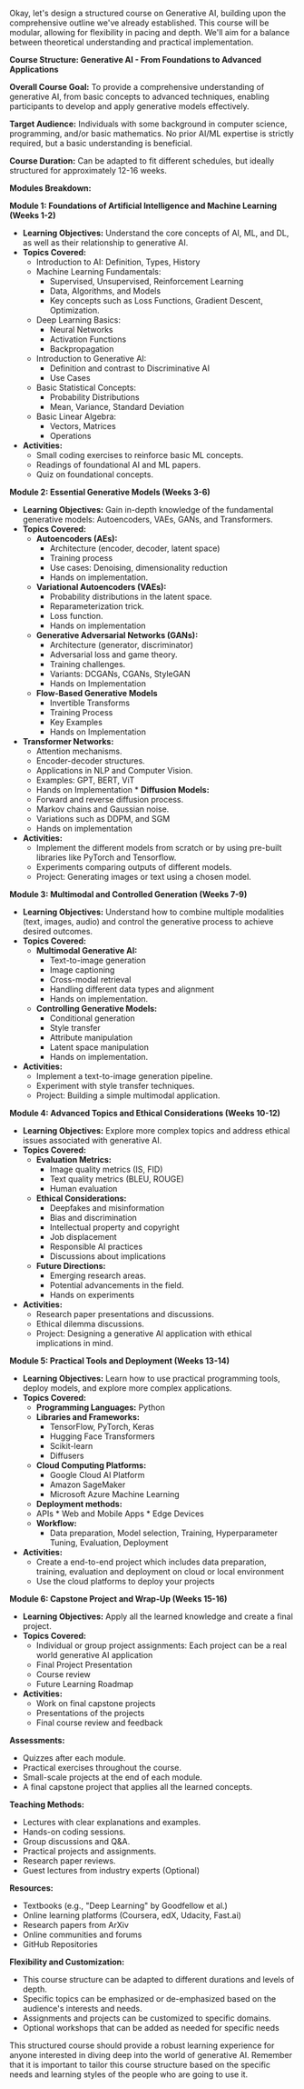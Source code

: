 Okay, let's design a structured course on Generative AI, building upon the comprehensive outline we've already established. This course will be modular, allowing for flexibility in pacing and depth. We'll aim for a balance between theoretical understanding and practical implementation.

**Course Structure: Generative AI - From Foundations to Advanced Applications**

**Overall Course Goal:** To provide a comprehensive understanding of generative AI, from basic concepts to advanced techniques, enabling participants to develop and apply generative models effectively.

**Target Audience:** Individuals with some background in computer science, programming, and/or basic mathematics. No prior AI/ML expertise is strictly required, but a basic understanding is beneficial.

**Course Duration:** Can be adapted to fit different schedules, but ideally structured for approximately 12-16 weeks.

**Modules Breakdown:**

**Module 1: Foundations of Artificial Intelligence and Machine Learning (Weeks 1-2)**

*   **Learning Objectives:** Understand the core concepts of AI, ML, and DL, as well as their relationship to generative AI.
*   **Topics Covered:**
    *   Introduction to AI: Definition, Types, History
    *   Machine Learning Fundamentals:
        *   Supervised, Unsupervised, Reinforcement Learning
        *   Data, Algorithms, and Models
        *   Key concepts such as Loss Functions, Gradient Descent, Optimization.
    *   Deep Learning Basics:
        *   Neural Networks
        *   Activation Functions
        *   Backpropagation
    *   Introduction to Generative AI:
        *   Definition and contrast to Discriminative AI
        *   Use Cases
    *   Basic Statistical Concepts:
        *   Probability Distributions
        *   Mean, Variance, Standard Deviation
    *   Basic Linear Algebra:
        * Vectors, Matrices
        *  Operations
*   **Activities:**
    *   Small coding exercises to reinforce basic ML concepts.
    *   Readings of foundational AI and ML papers.
    *   Quiz on foundational concepts.

**Module 2: Essential Generative Models (Weeks 3-6)**

*   **Learning Objectives:** Gain in-depth knowledge of the fundamental generative models: Autoencoders, VAEs, GANs, and Transformers.
*   **Topics Covered:**
    *   **Autoencoders (AEs):**
        *   Architecture (encoder, decoder, latent space)
        *   Training process
        *   Use cases: Denoising, dimensionality reduction
        *   Hands on implementation.
    *   **Variational Autoencoders (VAEs):**
        *   Probability distributions in the latent space.
        *   Reparameterization trick.
        *   Loss function.
        *   Hands on implementation
    *   **Generative Adversarial Networks (GANs):**
        *   Architecture (generator, discriminator)
        *   Adversarial loss and game theory.
        *   Training challenges.
        *   Variants: DCGANs, CGANs, StyleGAN
        *   Hands on Implementation
    * **Flow-Based Generative Models**
        * Invertible Transforms
        * Training Process
        * Key Examples
        * Hands on Implementation
   *   **Transformer Networks:**
        *   Attention mechanisms.
        *   Encoder-decoder structures.
        *   Applications in NLP and Computer Vision.
        *   Examples: GPT, BERT, ViT
        *  Hands on Implementation
    *   **Diffusion Models:**
        *   Forward and reverse diffusion process.
        *   Markov chains and Gaussian noise.
        *   Variations such as DDPM, and SGM
        *   Hands on implementation
*   **Activities:**
    *   Implement the different models from scratch or by using pre-built libraries like PyTorch and Tensorflow.
    *   Experiments comparing outputs of different models.
    *   Project: Generating images or text using a chosen model.

**Module 3: Multimodal and Controlled Generation (Weeks 7-9)**

*   **Learning Objectives:** Understand how to combine multiple modalities (text, images, audio) and control the generative process to achieve desired outcomes.
*   **Topics Covered:**
    *   **Multimodal Generative AI:**
        *   Text-to-image generation
        *   Image captioning
        *   Cross-modal retrieval
        *   Handling different data types and alignment
        *   Hands on implementation.
    *   **Controlling Generative Models:**
        *   Conditional generation
        *   Style transfer
        *   Attribute manipulation
        *   Latent space manipulation
        *   Hands on implementation.
*   **Activities:**
    *   Implement a text-to-image generation pipeline.
    *   Experiment with style transfer techniques.
    *   Project: Building a simple multimodal application.

**Module 4: Advanced Topics and Ethical Considerations (Weeks 10-12)**

*   **Learning Objectives:** Explore more complex topics and address ethical issues associated with generative AI.
*   **Topics Covered:**
    *   **Evaluation Metrics:**
        *   Image quality metrics (IS, FID)
        *   Text quality metrics (BLEU, ROUGE)
        *   Human evaluation
    *   **Ethical Considerations:**
        *   Deepfakes and misinformation
        *   Bias and discrimination
        *   Intellectual property and copyright
        *   Job displacement
        *   Responsible AI practices
        *   Discussions about implications
    *   **Future Directions:**
        *   Emerging research areas.
        *   Potential advancements in the field.
        *   Hands on experiments
*   **Activities:**
    *   Research paper presentations and discussions.
    *   Ethical dilemma discussions.
    *   Project: Designing a generative AI application with ethical implications in mind.

**Module 5: Practical Tools and Deployment (Weeks 13-14)**

*   **Learning Objectives:** Learn how to use practical programming tools, deploy models, and explore more complex applications.
*   **Topics Covered:**
    *   **Programming Languages:** Python
    *   **Libraries and Frameworks:**
        *   TensorFlow, PyTorch, Keras
        *   Hugging Face Transformers
        *   Scikit-learn
        *   Diffusers
    *   **Cloud Computing Platforms:**
        *   Google Cloud AI Platform
        *   Amazon SageMaker
        *   Microsoft Azure Machine Learning
    *   **Deployment methods:**
       * APIs
        * Web and Mobile Apps
        * Edge Devices
    *   **Workflow:**
        *   Data preparation, Model selection, Training, Hyperparameter Tuning, Evaluation, Deployment
*   **Activities:**
     *   Create a end-to-end project which includes data preparation, training, evaluation and deployment on cloud or local environment
    *    Use the cloud platforms to deploy your projects

**Module 6: Capstone Project and Wrap-Up (Weeks 15-16)**

*   **Learning Objectives:** Apply all the learned knowledge and create a final project.
*   **Topics Covered:**
    *   Individual or group project assignments: Each project can be a real world generative AI application
    *   Final Project Presentation
    *   Course review
    *   Future Learning Roadmap
*   **Activities:**
    *   Work on final capstone projects
    *   Presentations of the projects
    *   Final course review and feedback

**Assessments:**

*   Quizzes after each module.
*   Practical exercises throughout the course.
*   Small-scale projects at the end of each module.
*   A final capstone project that applies all the learned concepts.

**Teaching Methods:**

*   Lectures with clear explanations and examples.
*   Hands-on coding sessions.
*   Group discussions and Q&A.
*   Practical projects and assignments.
*   Research paper reviews.
*   Guest lectures from industry experts (Optional)

**Resources:**

*   Textbooks (e.g., "Deep Learning" by Goodfellow et al.)
*   Online learning platforms (Coursera, edX, Udacity, Fast.ai)
*   Research papers from ArXiv
*   Online communities and forums
*   GitHub Repositories

**Flexibility and Customization:**

*   This course structure can be adapted to different durations and levels of depth.
*   Specific topics can be emphasized or de-emphasized based on the audience's interests and needs.
*   Assignments and projects can be customized to specific domains.
*  Optional workshops that can be added as needed for specific needs

This structured course should provide a robust learning experience for anyone interested in diving deep into the world of generative AI. Remember that it is important to tailor this course structure based on the specific needs and learning styles of the people who are going to use it.

